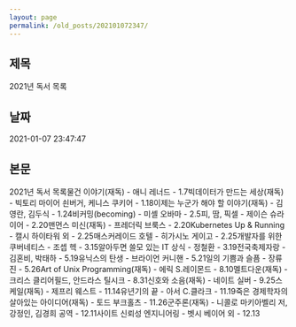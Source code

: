 ```yaml
---
layout: page
permalink: /old_posts/202101072347/
---
```


## 제목
2021년 독서 목록

## 날짜
2021-01-07 23:47:47

## 본문
2021년 독서 목록물건 이야기(재독) - 애니 레너드 - 1.7빅데이터가 만드는 세상(재독) - 빅토리 마이어 쇤버거, 케니스 쿠키어 - 1.18이제는 누군가 해야 할 이야기(재독) - 김영란, 김두식 - 1.24비커밍(becoming) - 미셸 오바마 - 2.5피, 땀, 픽셀 - 제이슨 슈라이어 - 2.20맨먼스 미신(재독) - 프레더릭 브룩스 - 2.20Kubernetes Up & Running - 캘시 하이타워 외 - 2.25매스커레이드 호텔 - 히가시노 게이고 - 2.25개발자를 위한 쿠버네티스 - 조셉 헥 - 3.15알아두면 쓸모 있는 IT 상식 - 정철환 - 3.19전국축제자랑 - 김혼비, 박태하 - 5.19유닉스의 탄생 - 브라이언 커니핸 - 5.21일의 기쁨과 슬픔 - 장류진 - 5.26Art of Unix Programming(재독) - 에릭 S.레이몬드 - 8.10멜트다운(재독) - 크리스 클리어필드, 안드라스 틸시크 - 8.31신호와 소음(재독) - 네이트 실버 - 9.25스케일(재독) - 제프리 웨스트 - 11.14유년기의 끝 - 아서 C.클라크 - 11.19죽은 경제학자의 살아있는 아이디어(재독) - 토드 부크홀츠 - 11.26군주론(재독) - 니콜로 마키아벨리 저, 강정인, 김경희 공역 - 12.11사이트 신뢰성 엔지니어링 - 벳시 베이어 외 - 12.13